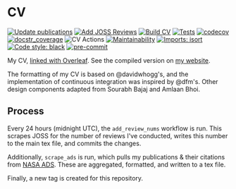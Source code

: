 # CV
[![Update publications](https://github.com/arjunsavel/CV/actions/workflows/update_pubs.yml/badge.svg)](https://github.com/arjunsavel/CV/actions/workflows/update_pubs.yml) [![Add JOSS Reviews](https://github.com/arjunsavel/CV/actions/workflows/add_review_nums.yml/badge.svg)](https://github.com/arjunsavel/CV/actions/workflows/add_review_nums.yml)   [![Build CV](https://github.com/arjunsavel/CV/actions/workflows/cv_add.yml/badge.svg)](https://github.com/arjunsavel/CV/actions/workflows/cv_add.yml) [![Tests](https://github.com/arjunsavel/CV/actions/workflows/run_tests.yml/badge.svg)](https://github.com/arjunsavel/CV/actions/workflows/run_tests.yml) [![codecov](https://codecov.io/gh/arjunsavel/CV/branch/main/graph/badge.svg?token=NNNDPIX60U)](https://codecov.io/gh/arjunsavel/CV) [![docstr_coverage](data/docstring_badge.svg>)](https://github.com/HunterMcGushion/docstr_coverage) ![CV Actions](https://api.meercode.io/badge/arjunsavel/CV?type=ci-score&lastDay=14) [![Maintainability](https://api.codeclimate.com/v1/badges/aa2a03c7484e824c75ff/maintainability)](https://codeclimate.com/github/arjunsavel/CV/maintainability) [![Imports: isort](https://img.shields.io/badge/%20imports-isort-%231674b1?style=flat&labelColor=ef8336)](https://pycqa.github.io/isort/) [![Code style: black](https://img.shields.io/badge/code%20style-black-000000.svg)](https://github.com/psf/black) [![pre-commit](https://img.shields.io/badge/pre--commit-enabled-brightgreen?logo=pre-commit)](https://github.com/pre-commit/pre-commit)


My CV, [linked with Overleaf](https://www.overleaf.com/). See the compiled version on [my website](https://arjunsavel.github.io/).

The formatting of my CV is based on @davidwhogg's, and the implementation of continuous integration was inspired by @dfm's. Other design components adapted from Sourabh Bajaj and Amlaan Bhoi.

## Process
Every 24 hours (midnight UTC), the `add_review_nums` workflow is run. This scrapes JOSS for the number of reviews I've conducted, writes this number to the main tex file, and commits the changes.

Additionally, `scrape_ads` is run, which pulls my publications & their citations from [NASA ADS](https://ui.adsabs.harvard.edu/). These are aggregated, formatted, and written to a tex file.

Finally, a new tag is created for this repository.
